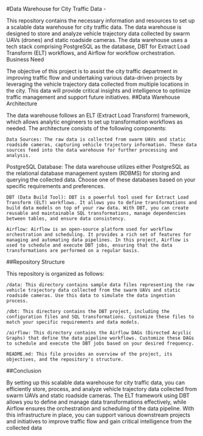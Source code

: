 
#Data Warehouse for City Traffic Data - 

This repository contains the necessary information and resources to set up a scalable data warehouse for city traffic data. The data warehouse is designed to store and analyze vehicle trajectory data collected by swarm UAVs (drones) and static roadside cameras. The data warehouse uses a tech stack comprising PostgreSQL as the database, DBT for Extract Load Transform (ELT) workflows, and Airflow for workflow orchestration.
Business Need

The objective of this project is to assist the city traffic department in improving traffic flow and undertaking various data-driven projects by leveraging the vehicle trajectory data collected from multiple locations in the city. This data will provide critical insights and intelligence to optimize traffic management and support future initiatives.
##Data Warehouse Architecture

The data warehouse follows an ELT (Extract Load Transform) framework, which allows analytic engineers to set up transformation workflows as needed. The architecture consists of the following components:

    Data Sources: The raw data is collected from swarm UAVs and static roadside cameras, capturing vehicle trajectory information. These data sources feed into the data warehouse for further processing and analysis.

   PostgreSQL Database: The data warehouse utilizes either PostgreSQL as the relational database management system (RDBMS) for storing and querying the collected data. Choose one of these databases based on your specific requirements and preferences.

    DBT (Data Build Tool): DBT is a powerful tool used for Extract Load Transform (ELT) workflows. It allows you to define transformations and build data models on top of your raw data. With DBT, you can create reusable and maintainable SQL transformations, manage dependencies between tables, and ensure data consistency.

    Airflow: Airflow is an open-source platform used for workflow orchestration and scheduling. It provides a rich set of features for managing and automating data pipelines. In this project, Airflow is used to schedule and execute DBT jobs, ensuring that the data transformations are performed on a regular basis.

##Repository Structure

This repository is organized as follows:

    /data: This directory contains sample data files representing the raw vehicle trajectory data collected from the swarm UAVs and static roadside cameras. Use this data to simulate the data ingestion process.

    /dbt: This directory contains the DBT project, including the configuration files and SQL transformations. Customize these files to match your specific requirements and data models.

    /airflow: This directory contains the Airflow DAGs (Directed Acyclic Graphs) that define the data pipeline workflows. Customize these DAGs to schedule and execute the DBT jobs based on your desired frequency.

    README.md: This file provides an overview of the project, its objectives, and the repository's structure.



##Conclusion

By setting up this scalable data warehouse for city traffic data, you can efficiently store, process, and analyze vehicle trajectory data collected from swarm UAVs and static roadside cameras. The ELT framework using DBT allows you to define and manage data transformations effectively, while Airflow ensures the orchestration and scheduling of the data pipeline. With this infrastructure in place, you can support various downstream projects and initiatives to improve traffic flow and gain critical intelligence from the collected data